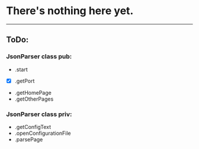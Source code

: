 # There's nothing here yet.

---

## ToDo:

### JsonParser class pub:
- .start
- [x] .getPort 
- .getHomePage
- .getOtherPages

### JsonParser class priv:
- .getConfigText
- .openConfigurationFile
- .parsePage